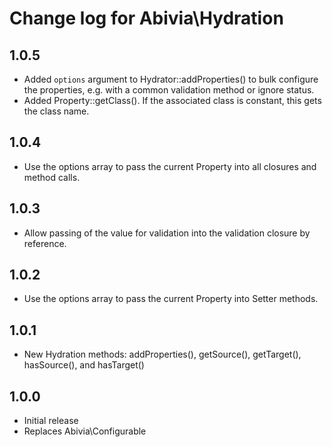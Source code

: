# Change log for Abivia\Hydration

## 1.0.5
- Added `options` argument to Hydrator::addProperties() to bulk configure the properties, e.g.
with a common validation method or ignore status.
- Added Property::getClass(). If the associated class is constant, this gets the class name.

## 1.0.4
- Use the options array to pass the current Property into all closures and method calls.

## 1.0.3
- Allow passing of the value for validation into the validation closure by reference.

## 1.0.2
- Use the options array to pass the current Property into Setter methods.

## 1.0.1
- New Hydration methods: addProperties(), getSource(), getTarget(), hasSource(), and hasTarget() 

## 1.0.0
- Initial release
- Replaces Abivia\Configurable